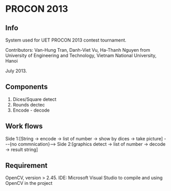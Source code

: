 PROCON 2013
===========

Info
----

System used for UET PROCON 2013 contest tournament.

Contributors: Van-Hung Tran, Danh-Viet Vu, Ha-Thanh Nguyen
from University of Engineering and Technology, Vietnam National University, Hanoi

July 2013.

Components
----------
1. Dices/Square detect
2. Rounds dectec
3. Encode - decode

Work flows
----------
Side 1:[String -> encode -> list of number -> show by dices -> take picture] 
---{no commnication}--> 
Side 2:[graphics detect -> list of number -> decode -> result string]

Requirement
-----------
OpenCV, version > 2.45.
IDE: Microsoft Visual Studio to compile and using OpenCV in the project

